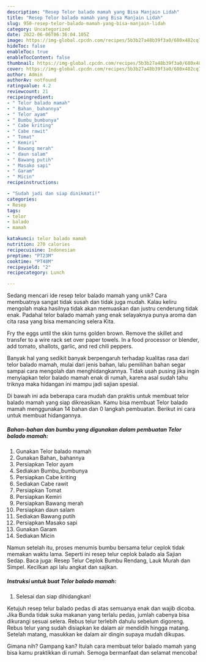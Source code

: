 ```yaml
---
description: "Resep Telor balado mamah yang Bisa Manjain Lidah"
title: "Resep Telor balado mamah yang Bisa Manjain Lidah"
slug: 950-resep-telor-balado-mamah-yang-bisa-manjain-lidah
category: Uncategorized
date: 2022-06-06T06:36:04.105Z
image: https://img-global.cpcdn.com/recipes/5b3b27a48b39f3a0/680x482cq70/telor-balado-mamah-foto-resep-utama.jpg
hideToc: false
enableToc: true
enableTocContent: false
thumbnail: https://img-global.cpcdn.com/recipes/5b3b27a48b39f3a0/680x482cq70/telor-balado-mamah-foto-resep-utama.jpg
cover: https://img-global.cpcdn.com/recipes/5b3b27a48b39f3a0/680x482cq70/telor-balado-mamah-foto-resep-utama.jpg
author: Admin
authorAv: notfound
ratingvalue: 4.2
reviewcount: 21
recipeingredient:
- " Telor balado mamah"
- " Bahan_ bahannya"
- " Telor ayam"
- " Bumbu_bumbunya"
- " Cabe kriting"
- " Cabe rawit"
- " Tomat"
- " Kemiri"
- " Bawang merah"
- " daun salam"
- " Bawang putih"
- " Masako sapi"
- " Garam"
- " Micin"
recipeinstructions:

- "Sudah jadi dan siap dinikmati!"
categories:
- Resep
tags:
- telor
- balado
- mamah

katakunci: telor balado mamah 
nutrition: 270 calories
recipecuisine: Indonesian
preptime: "PT23M"
cooktime: "PT48M"
recipeyield: "2"
recipecategory: Lunch

---
```





Sedang mencari ide resep telor balado mamah yang unik? Cara membuatnya sangat tidak susah dan tidak juga mudah. Kalau keliru mengolah maka hasilnya tidak akan memuaskan dan justru cenderung tidak enak. Padahal telor balado mamah yang enak selayaknya punya aroma dan cita rasa yang bisa memancing selera Kita.





Fry the eggs until the skin turns golden brown. Remove the skillet and transfer to a wire rack set over paper towels. In a food processor or blender, add tomato, shallots, garlic, and red chili peppers.

Banyak hal yang sedikit banyak berpengaruh terhadap kualitas rasa dari telor balado mamah, mulai dari jenis bahan, lalu pemilihan bahan segar sampai cara mengolah dan menghidangkannya. Tidak usah pusing jika ingin menyiapkan telor balado mamah enak di rumah, karena asal sudah tahu triknya maka hidangan ini mampu jadi sajian spesial.






Di bawah ini ada beberapa cara mudah dan praktis untuk membuat telor balado mamah yang siap dikreasikan. Kamu bisa membuat Telor balado mamah menggunakan 14 bahan dan 0 langkah pembuatan. Berikut ini cara untuk membuat hidangannya.

<!--inarticleads1-->

##### Bahan-bahan dan bumbu yang digunakan dalam pembuatan Telor balado mamah:

1. Gunakan  Telor balado mamah
1. Gunakan  Bahan_ bahannya
1. Persiapkan  Telor ayam
1. Sediakan  Bumbu_bumbunya
1. Persiapkan  Cabe kriting
1. Sediakan  Cabe rawit
1. Persiapkan  Tomat
1. Persiapkan  Kemiri
1. Persiapkan  Bawang merah
1. Persiapkan  daun salam
1. Sediakan  Bawang putih
1. Persiapkan  Masako sapi
1. Gunakan  Garam
1. Sediakan  Micin


Namun setelah itu, proses menumis bumbu bersama telur ceplok tidak memakan waktu lama. Seperti ini resep telur ceplok balado ala Sajian Sedap. Baca juga: Resep Telur Ceplok Bumbu Rendang, Lauk Murah dan Simpel. Kecilkan api lalu angkat dan sajikan. 

<!--inarticleads2-->

##### Instruksi untuk buat Telor balado mamah:


1. Selesai dan siap dihidangkan!

Ketujuh resep telur balado pedas di atas semuanya enak dan wajib dicoba. Jika Bunda tidak suka makanan yang terlalu pedas, jumlah cabenya bisa dikurangi sesuai selera. Rebus telur terlebih dahulu sebelum digoreng. Rebus telur yang sudah disiapkan ke dalam air mendidih hingga matang. Setelah matang, masukkan ke dalam air dingin supaya mudah dikupas. 

Gimana nih? Gampang kan? Itulah cara membuat telor balado mamah yang bisa kamu praktikkan di rumah. Semoga bermanfaat dan selamat mencoba!
